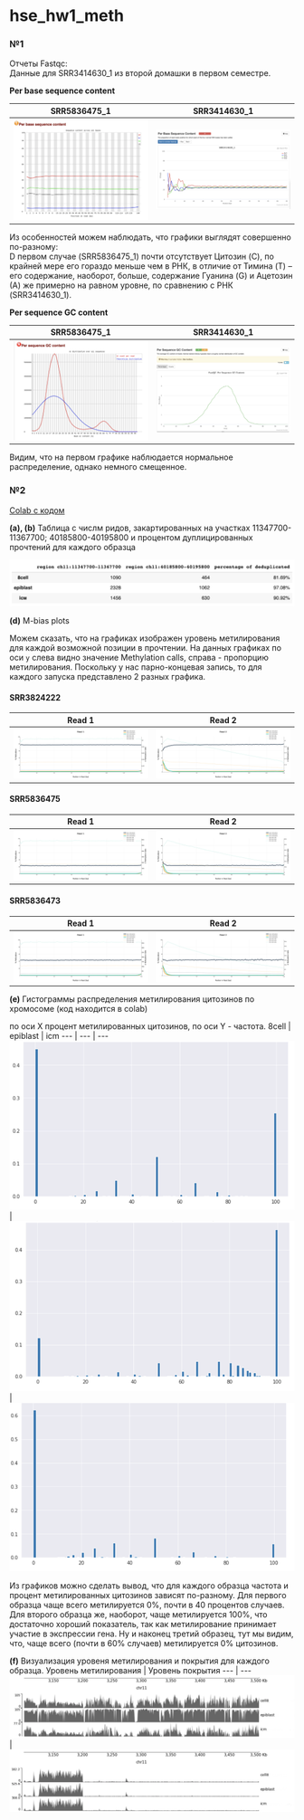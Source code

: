 # hse_hw1_meth
### №1

Отчеты Fastqc:<br>
Данные для SRR3414630_1 из второй домашки в первом семестре.

**Per base sequence content**

SRR5836475_1 | SRR3414630_1
--- | ---
![](https://github.com/ulvivl/hse_hw1_meth/blob/main/img/Per_b_sc_1.png) |  ![](https://github.com/ulvivl/hse_hw1_meth/blob/main/img/per_b_sq3.png)

Из особенностей можем наблюдать, что графики выглядят совершенно по-разному:<br>
 D первом случае (SRR5836475_1) почти отсутствует Цитозин (C), по крайней мере его гораздо меньше чем в РНК, в отличие от Тимина (T) – его содержание, наоборот, больше, cодержание Гуанина (G) и Ацетозин (А) же примерно на равном уровне, по сравнению с РНК (SRR3414630_1).<br>

**Per sequence GC content**

SRR5836475_1 | SRR3414630_1
--- | --- 
![](https://github.com/ulvivl/hse_hw1_meth/blob/main/img/Per_s_gc_1.png) |  ![](https://github.com/ulvivl/hse_hw1_meth/blob/main/img/Per_s_gc_3.png)

Видим, что на первом графике наблюдается нормальное распределение, однако немного смещенное.


### №2

[Colab с кодом](https://colab.research.google.com/drive/1QuP74Ola371aS37arV9O7BzrYBJgOFRI?usp=sharing)

**(a), (b)** Таблица с числм ридов, закартированных на участках 11347700-11367700; 40185800-40195800 и процентом дуплицированных прочтений для каждого образца

![](https://github.com/ulvivl/hse_hw1_meth/blob/main/img/table.png)

**(d)** M-bias plots<br>

Можем сказать, что на графиках изображен уровень метилирования для каждой возможной позиции в прочтении. На данных графиках по оси ```y``` слева видно значение Methylation calls, справа - пропорцию метилирования. Поскольку у нас парно-концевая запись, то для каждого запуска представлено 2 разных графика.

#### SRR3824222
Read 1 | Read 2 
--- | --- 
![](https://github.com/ulvivl/hse_hw1_meth/blob/main/img/Bismark_M-bias%20Read_1_22.png) | ![](https://github.com/ulvivl/hse_hw1_meth/blob/main/img/Bismark_M-bias%20Read_2_22.png) 
#### SRR5836475
Read 1 | Read 2 
--- | --- 
![](https://github.com/ulvivl/hse_hw1_meth/blob/main/img/Bismark_M-bias%20Read_1_75.png) | ![](https://github.com/ulvivl/hse_hw1_meth/blob/main/img/Bismark_M-bias%20Read_2_75.png)
#### SRR5836473
Read 1 | Read 2 
--- | --- 
![](https://github.com/ulvivl/hse_hw1_meth/blob/main/img/Bismark_M-bias%20Read_1_73.png) | ![](https://github.com/ulvivl/hse_hw1_meth/blob/main/img/Bismark_M-bias%20Read_2_73.png)

**(e)** Гистограммы распределения метилирования цитозинов по хромосоме (код находится в colab)

по оси X процент метилированных цитозинов, по оси Y - частота.
8cell | epiblast | icm 
--- | --- | ---
![](https://github.com/ulvivl/hse_hw1_meth/blob/main/img/8cell.png) | ![](https://github.com/ulvivl/hse_hw1_meth/blob/main/img/epiblast.png) |  ![](https://github.com/ulvivl/hse_hw1_meth/blob/main/img/icm.png)

Из графиков можно сделать вывод, что для каждого образца частота и процент метилированных цитозинов зависят по-разному. Для первого образца чаще всего метилируется 0%, почти в 40 процентов случаев. Для второго образца же, наоборот, чаще метилируется 100%, что достаточно хороший показатель, так как метилирование принимает участие в экспрессии гена. Ну и наконец третий образец, тут мы видим, что, чаще всего (почти в 60% случаев) метилируется 0% цитозинов.  

**(f)** Визуализация уровеня метилирования и покрытия для каждого образца.
Уровень метилирования | Уровень покрытия
--- | --- 
![](https://github.com/ulvivl/hse_hw1_meth/blob/main/img/met_level.png) | ![](https://github.com/ulvivl/hse_hw1_meth/blob/main/img/cov_level.png)

